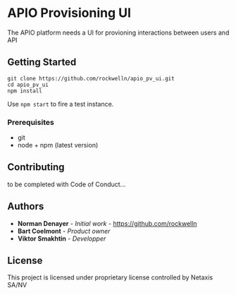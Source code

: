 # APIO Provisioning UI

The APIO platform needs a UI for provioning interactions between users and API

## Getting Started

```
git clone https://github.com/rockwelln/apio_pv_ui.git
cd apio_pv_ui
npm install
```

Use `npm start` to fire a test instance.

### Prerequisites

* git
* node + npm (latest version)

## Contributing

to be completed with Code of Conduct...

## Authors

* **Norman Denayer** - *Initial work* - https://github.com/rockwelln
* **Bart Coelmont** - *Product owner*
* **Viktor Smakhtin** - *Developper*

## License

This project is licensed under proprietary license controlled by Netaxis SA/NV

